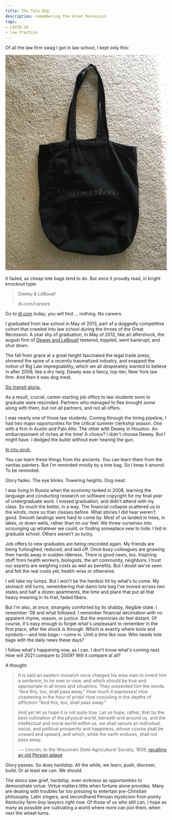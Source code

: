 ```yaml
---
title: The Tote Bag
description: remembering the Great Recession
tags:
- COVID-19
- Law Practice
---
```


Of all the law firm swag I got in law school, I kept only this:

![tote bag](/images/tote-bag.jpg)

It faded, as cheap tote bags tend to do.  But once it proudly read, in bright knockout type:

<blockquote class="totebag">
<p>Dewey &amp; LeBouef</p>
<p>dl.com/careers</p>
</blockquote>

Go to [dl.com](https://dl.com) today, you will find ... nothing.  No careers.

I graduated from law school in May of 2013, part of a doggedly competitive cohort that crawled into law school during the throes of the Great Recession.  A year shy of graduation, in May of 2012, like an aftershock, the august firm of [Dewey and LeBouef](https://en.wikipedia.org/wiki/Dewey_%26_LeBoeuf) teetered, toppled, went bankrupt, and shut down.

The fall from grace at a great height fascinated the legal trade press, shivered the spine of a recently traumatized industry, and snapped the notion of Big Law impregnability, which we all desperately wanted to believe in after 2008, like a dry twig.  Dewey was a fancy, top-tier, New York law firm.  And then it was dog meat.

[Sic transit gloria.](https://en.wikipedia.org/wiki/Sic_transit_gloria_mundi)

As a result, crucial, career-starting job offers to law students soon to graduate were rescinded.  Partners who managed to flee brought some along with them, but not all partners, and not all offers.

I was nearly one of those law students.  Coming through the hiring pipeline, I had two major opportunities for the critical summer clerkship season.  One with a firm in Austin and Palo Alto.  The other with Dewey in Houston.  An embarrassment of riches at the time!  A _choice_?   I didn't choose Dewey.  But I might have.  I dodged the bullet without ever hearing the gun.

[In ictu oculi.](https://en.wikipedia.org/wiki/In_ictu_oculi)

You can learn these things from the ancients.  You can learn them from the vanitas painters.  But I'm reminded mostly by a tote bag.  So I keep it around.  To be reminded.

Glory fades.  The eye blinks.  Towering heights.  Dog meat.

I was living in Russia when the economy tanked in 2008, learning the language and conducting research on software copyright for my final year of undergraduate work.  I missed graduation, and didn't attend with my class.  So much the better, in a way.  The financial collapse scattered us to the winds, more so than classes before.  What stories I did hear weren't good.  Smooth landings were hard to come by.  Most of us landed in trees, in lakes, or down wells, rather than on our feet.  We threw ourselves into scrounging up whatever we could, or finding someplace new to hide.  I hid in graduate school.  Others weren't so lucky.

Job offers to new graduates are being rescinded again.  My friends are being furloughed, reduced, and laid off.  Once busy colleagues are gnawing their hands away in sudden idleness.  There is good news, too.  Inspiring stuff from health workers, biologists, the art community, neighbors.  I trust our experts are weighing costs as well as benefits.  But I doubt we've seen and felt the real costs yet, health-wise or otherwise.

I will take my lumps.  But I won't be the hardest hit by what's to come.  My stomach still turns, remembering that damn tote bag I've moved across two states and half a dozen apartments, the time and place that put all that heavy meaning in its frail, faded fibers.

But I'm also, at once, strangely comforted by its shabby, illegible state.  I remember '08 and what followed.  I remember financial decimation with no apparent rhyme, reason, or justice.  But the memories _do_ feel distant.  Of course, it's easy enough to forget what's unpleasant to remember in the first place, after the shock is through.  Which is exactly where tools and symbols---and tote bags---come in.  Until a time like now.  Who needs tote bags with the daily news these days?

I follow what's happening now, as I can.  I don't know what's coming next.  How will 2021 compare to 2009?  Will it compare at all?

A thought:

> It is said an eastern monarch once charged his wise men to invent him a sentence, to be ever in view, and which should be true and appropriate in all times and situations.  They presented him the words: "And this, too, shall pass away."  How much it expresses!  How chastening in the hour of pride!  How consoling in the depths of affliction!  "And this, too, shall pass away."
>
> And yet let us hope it is not quite true.  Let us hope, rather, that by the best cultivation of the physical world, beneath and around us, and the intellectual and moral world within us, we shall secure an individual, social, and political prosperity and happiness, whose course shall be onward and upward, and which, while the earth endures, shall not pass away.
>
> --- Lincoln, to the Wisconsin State Agricultural Society, 1859, [recalling an old Persian adage](https://en.wikipedia.org/wiki/This_too_shall_pass)

Glory passes.  So does hardship.  All the while, we learn, push, discover, build.  Or at least we can.  We should.

The stoics saw grief, hardship, even sickness as opportunities to demonstrate virtue.  Virtue matters little when fortune alone provides.  Many are dealing with troubles far too pressing to entertain pre-Christian philosophy, Latin zingers, and secondhand Persian mysticism from pointy Kentucky farm-boy lawyers right now.  Of those of us who still can, I hope as many as possible are cultivating a world where more can join them, when next the wheel turns.
